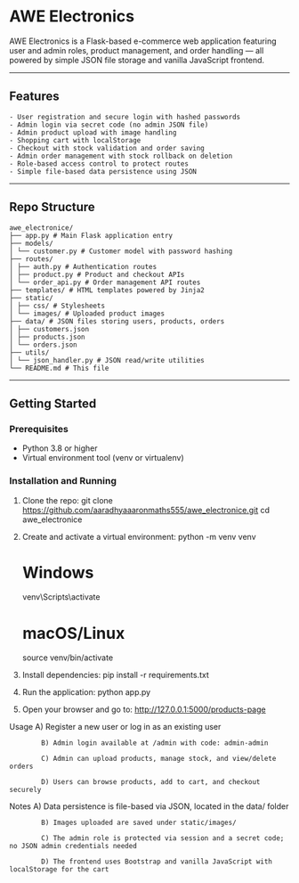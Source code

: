 # AWE Electronics


AWE Electronics is a Flask-based e-commerce web application featuring user and admin roles, product management, and order handling — all powered by simple JSON file storage and vanilla JavaScript frontend.

---
## Features

    - User registration and secure login with hashed passwords  
    - Admin login via secret code (no admin JSON file)  
    - Admin product upload with image handling  
    - Shopping cart with localStorage  
    - Checkout with stock validation and order saving  
    - Admin order management with stock rollback on deletion  
    - Role-based access control to protect routes  
    - Simple file-based data persistence using JSON  

---

## Repo Structure

    awe_electronice/
    ├── app.py # Main Flask application entry
    ├── models/
    │ └── customer.py # Customer model with password hashing
    ├── routes/
    │ ├── auth.py # Authentication routes
    │ ├── product.py # Product and checkout APIs
    │ └── order_api.py # Order management API routes
    ├── templates/ # HTML templates powered by Jinja2
    ├── static/
    │ ├── css/ # Stylesheets
    │ └── images/ # Uploaded product images
    ├── data/ # JSON files storing users, products, orders
    │ ├── customers.json
    │ ├── products.json
    │ └── orders.json
    ├── utils/
    │ └── json_handler.py # JSON read/write utilities
    └── README.md # This file


---

## Getting Started

### Prerequisites

- Python 3.8 or higher  
- Virtual environment tool (venv or virtualenv)  

### Installation and Running

1. Clone the repo:
    git clone https://github.com/aaradhyaaaronmaths555/awe_electronice.git
    cd awe_electronice

2. Create and activate a virtual environment:
    python -m venv venv
    # Windows
    venv\Scripts\activate
    # macOS/Linux
    source venv/bin/activate

3. Install dependencies: pip install -r requirements.txt

4. Run the application: python app.py

5. Open your browser and go to: http://127.0.0.1:5000/products-page


Usage
            A)  Register a new user or log in as an existing user

            B) Admin login available at /admin with code: admin-admin

            C) Admin can upload products, manage stock, and view/delete orders

            D) Users can browse products, add to cart, and checkout securely

Notes
            A) Data persistence is file-based via JSON, located in the data/ folder

            B) Images uploaded are saved under static/images/

            C) The admin role is protected via session and a secret code; no JSON admin credentials needed

            D) The frontend uses Bootstrap and vanilla JavaScript with localStorage for the cart

